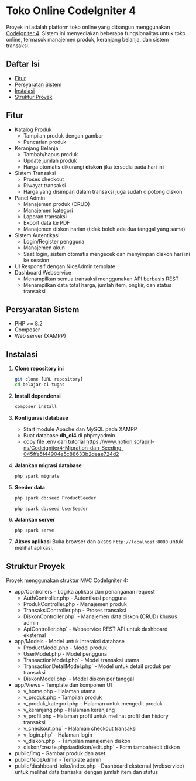 # Toko Online CodeIgniter 4

Proyek ini adalah platform toko online yang dibangun menggunakan [CodeIgniter 4](https://codeigniter.com/). Sistem ini menyediakan beberapa fungsionalitas untuk toko online, termasuk manajemen produk, keranjang belanja, dan sistem transaksi.

## Daftar Isi

- [Fitur](#fitur)
- [Persyaratan Sistem](#persyaratan-sistem)
- [Instalasi](#instalasi)
- [Struktur Proyek](#struktur-proyek)

## Fitur

- Katalog Produk
  - Tampilan produk dengan gambar
  - Pencarian produk
- Keranjang Belanja
  - Tambah/hapus produk
  - Update jumlah produk
  - Harga otomatis dikurangi **diskon** jika tersedia pada hari ini
- Sistem Transaksi
  - Proses checkout
  - Riwayat transaksi
  - Harga yang disimpan dalam transaksi juga sudah dipotong diskon
- Panel Admin
  - Manajemen produk (CRUD)
  - Manajemen kategori
  - Laporan transaksi
  - Export data ke PDF
  - Manajemen diskon harian (tidak boleh ada dua tanggal yang sama)
- Sistem Autentikasi
  - Login/Register pengguna
  - Manajemen akun
  - Saat login, sistem otomatis mengecek dan menyimpan diskon hari ini ke session
- UI Responsif dengan NiceAdmin template
- Dashboard Webservice
  - Menampilkan semua transaksi menggunakan API berbasis REST
  - Menampilkan data total harga, jumlah item, ongkir, dan status transaksi

## Persyaratan Sistem

- PHP >= 8.2
- Composer
- Web server (XAMPP)

## Instalasi

1. **Clone repository ini**
   ```bash
   git clone [URL repository]
   cd belajar-ci-tugas
   ```
2. **Install dependensi**
   ```bash
   composer install
   ```
3. **Konfigurasi database**

   - Start module Apache dan MySQL pada XAMPP
   - Buat database **db_ci4** di phpmyadmin.
   - copy file .env dari tutorial https://www.notion.so/april-ns/Codeigniter4-Migration-dan-Seeding-045ffe5f44904e5c88633b2deae724d2

4. **Jalankan migrasi database**
   ```bash
   php spark migrate
   ```
5. **Seeder data**
   ```bash
   php spark db:seed ProductSeeder
   ```
   ```bash
   php spark db:seed UserSeeder
   ```
6. **Jalankan server**
   ```bash
   php spark serve
   ```
7. **Akses aplikasi**
   Buka browser dan akses `http://localhost:8080` untuk melihat aplikasi.

## Struktur Proyek

Proyek menggunakan struktur MVC CodeIgniter 4:

- app/Controllers - Logika aplikasi dan penanganan request
  - AuthController.php - Autentikasi pengguna
  - ProdukController.php - Manajemen produk
  - TransaksiController.php - Proses transaksi
  - DiskonController.php` - Manajemen data diskon (CRUD) khusus admin
  - ApiController.php` - Webservice REST API untuk dashboard eksternal
- app/Models - Model untuk interaksi database
  - ProductModel.php - Model produk
  - UserModel.php - Model pengguna
  - TransactionModel.php` - Model transaksi utama
  - TransactionDetailModel.php` - Model untuk detail produk per transaksi
  - DiskonModel.php` - Model diskon per tanggal
- app/Views - Template dan komponen UI
  - v_home.php - Halaman utama
  - v_produk.php - Tampilan produk
  - v_produk_kategori.php - Halaman untuk mengedit produk
  - v_keranjang.php - Halaman keranjang
  - v_profil.php - Halaman profil untuk melihat profil dan history transaksi
  - v_checkout.php` - Halaman checkout transaksi
  - v_login.php` - Halaman login
  - v_diskon.php` - Tampilan manajemen diskon
  - diskon/create.php` dan `diskon/edit.php` - Form tambah/edit diskon
- public/img - Gambar produk dan aset
- public/NiceAdmin - Template admin
- public/dashboard-toko/index.php - Dashboard eksternal (webservice) untuk melihat data transaksi dengan jumlah item dan status
